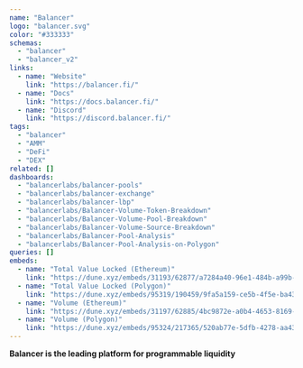 ```yaml
---
name: "Balancer"
logo: "balancer.svg"
color: "#333333"
schemas:
  - "balancer"
  - "balancer_v2"
links:
  - name: "Website"
    link: "https://balancer.fi/"
  - name: "Docs"
    link: "https://docs.balancer.fi/"
  - name: "Discord"
    link: "https://discord.balancer.fi/"
tags:
  - "balancer"
  - "AMM"
  - "DeFi"
  - "DEX"
related: []
dashboards:
  - "balancerlabs/balancer-pools"
  - "balancerlabs/balancer-exchange"
  - "balancerlabs/balancer-lbp"
  - "balancerlabs/Balancer-Volume-Token-Breakdown"
  - "balancerlabs/Balancer-Volume-Pool-Breakdown"
  - "balancerlabs/Balancer-Volume-Source-Breakdown"
  - "balancerlabs/Balancer-Pool-Analysis"
  - "balancerlabs/Balancer-Pool-Analysis-on-Polygon"
queries: []
embeds:
  - name: "Total Value Locked (Ethereum)"
    link: "https://dune.xyz/embeds/31193/62877/a7284a40-96e1-484b-a99b-cc00c25f16b5"
  - name: "Total Value Locked (Polygon)"
    link: "https://dune.xyz/embeds/95319/190459/9fa5a159-ce5b-4f5e-ba43-4eab07c863ad"
  - name: "Volume (Ethereum)"
    link: "https://dune.xyz/embeds/31197/62885/4bc9872e-a0b4-4653-8169-e378fab58aa9"
  - name: "Volume (Polygon)"
    link: "https://dune.xyz/embeds/95324/217365/520ab77e-5dfb-4278-aa43-c5248d32a6f4"
---
```


**Balancer is the leading platform for programmable liquidity**
